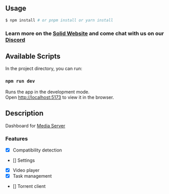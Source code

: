 ## Usage

```bash
$ npm install # or pnpm install or yarn install
```

### Learn more on the [Solid Website](https://solidjs.com) and come chat with us on our [Discord](https://discord.com/invite/solidjs)

## Available Scripts

In the project directory, you can run:

### `npm run dev`

Runs the app in the development mode.<br>
Open [http://localhost:5173](http://localhost:5173) to view it in the browser.

## Description

Dashboard for [Media Server](https://github.com/dog4ik/media-server)

### Features

- [x] Compatibility detection
- [] Settings
- [x] Video player
- [x] Task management
- [] Torrent client
